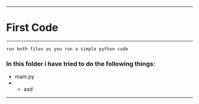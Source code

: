 

---
# First Code
---

`run both files as you run a simple python code`

### In this folder i have tried to do the following things:
- main.py
- - asd
---